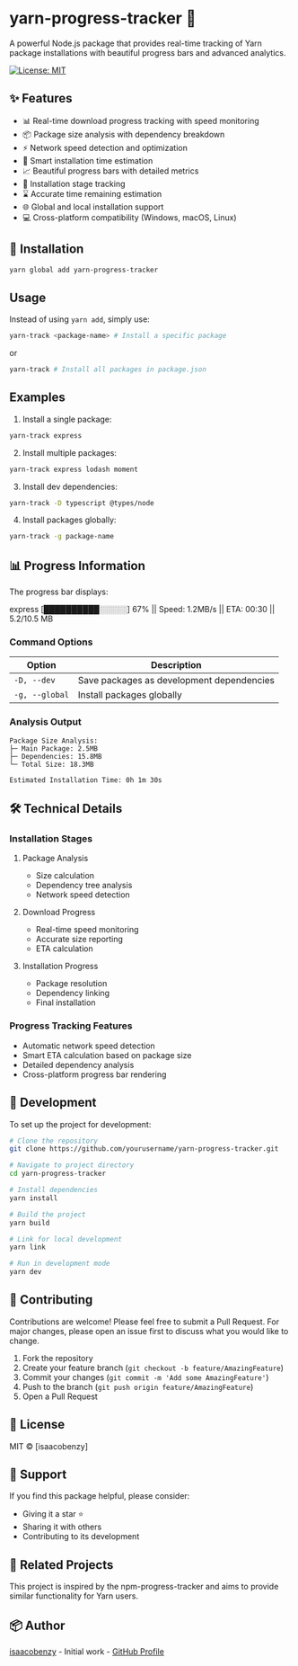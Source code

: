 # yarn-progress-tracker 🧶

A powerful Node.js package that provides real-time tracking of Yarn package installations with beautiful progress bars and advanced analytics.

[![License: MIT](https://img.shields.io/badge/License-MIT-yellow.svg)](https://opensource.org/licenses/MIT)

## ✨ Features

- 📊 Real-time download progress tracking with speed monitoring
- 📦 Package size analysis with dependency breakdown
- ⚡ Network speed detection and optimization
- 🔄 Smart installation time estimation
- 📈 Beautiful progress bars with detailed metrics
- 🎯 Installation stage tracking
- ⌛ Accurate time remaining estimation
- 🌐 Global and local installation support
- 💻 Cross-platform compatibility (Windows, macOS, Linux)

## 🚀 Installation

```bash
yarn global add yarn-progress-tracker
```

## Usage

Instead of using `yarn add`, simply use:

```bash
yarn-track <package-name> # Install a specific package
```
or
```bash
yarn-track # Install all packages in package.json
```

## Examples

1. Install a single package:
```bash
yarn-track express
```

2. Install multiple packages:
```bash
yarn-track express lodash moment
```

3. Install dev dependencies:
```bash
yarn-track -D typescript @types/node
```

4. Install packages globally:
```bash
yarn-track -g package-name
```

## 📊 Progress Information

The progress bar displays:

express [██████████░░░░░] 67% || Speed: 1.2MB/s || ETA: 00:30 || 5.2/10.5 MB

### Command Options

| Option | Description |
|--------|-------------|
| `-D, --dev` | Save packages as development dependencies |
| `-g, --global` | Install packages globally |

### Analysis Output

```
Package Size Analysis:
├─ Main Package: 2.5MB
├─ Dependencies: 15.8MB
└─ Total Size: 18.3MB

Estimated Installation Time: 0h 1m 30s
```

## 🛠 Technical Details

### Installation Stages
1. Package Analysis
   - Size calculation
   - Dependency tree analysis
   - Network speed detection

2. Download Progress
   - Real-time speed monitoring
   - Accurate size reporting
   - ETA calculation

3. Installation Progress
   - Package resolution
   - Dependency linking
   - Final installation

### Progress Tracking Features
- Automatic network speed detection
- Smart ETA calculation based on package size
- Detailed dependency analysis
- Cross-platform progress bar rendering

## 🔧 Development

To set up the project for development:

```bash
# Clone the repository
git clone https://github.com/yourusername/yarn-progress-tracker.git

# Navigate to project directory
cd yarn-progress-tracker

# Install dependencies
yarn install

# Build the project
yarn build

# Link for local development
yarn link

# Run in development mode
yarn dev
```

## 🤝 Contributing

Contributions are welcome! Please feel free to submit a Pull Request. For major changes, please open an issue first to discuss what you would like to change.

1. Fork the repository
2. Create your feature branch (`git checkout -b feature/AmazingFeature`)
3. Commit your changes (`git commit -m 'Add some AmazingFeature'`)
4. Push to the branch (`git push origin feature/AmazingFeature`)
5. Open a Pull Request

## 📝 License

MIT © [isaacobenzy]

## 💖 Support

If you find this package helpful, please consider:
- Giving it a star ⭐️
- Sharing it with others
- Contributing to its development

## 🔗 Related Projects

This project is inspired by the npm-progress-tracker and aims to provide similar functionality for Yarn users.

## 📦 Author

[isaacobenzy](https://github.com/isaacobenzy) - Initial work - [GitHub Profile](https://github.com/isaacobenzy) 